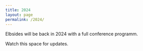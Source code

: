 ```yaml
---
title: 2024
layout: page
permalink: /2024/
---
```


Elbsides will be back in 2024 with a full conference programm. 

Watch this space for updates.
